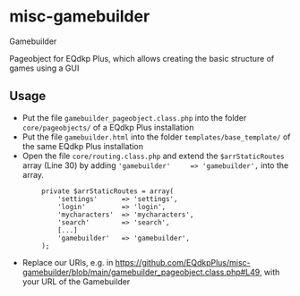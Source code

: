 # misc-gamebuilder
Gamebuilder

Pageobject for EQdkp Plus, which allows creating the basic structure of games using a GUI

## Usage
* Put the file `gamebuilder_pageobject.class.php` into the folder `core/pageobjects/` of a EQdkp Plus installation
* Put the file `gamebuilder.html` into the folder `templates/base_template/` of the same EQdkp Plus installation
* Open the file `core/routing.class.php` and extend the `$arrStaticRoutes` array (Line 30) by adding `'gamebuilder' 	=> 'gamebuilder',` into the array.
```
		private $arrStaticRoutes = array(
			'settings'		=> 'settings',
			'login'			=> 'login',
			'mycharacters'	=> 'mycharacters',
			'search'		=> 'search',
			[...]
			'gamebuilder' 	=> 'gamebuilder',
		);
```
* Replace our URls, e.g. in <https://github.com/EQdkpPlus/misc-gamebuilder/blob/main/gamebuilder_pageobject.class.php#L49>, with your URL of the Gamebuilder
